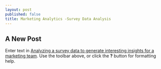 ```yaml
---
layout: post
published: false
title: Marketing Analytics -Survey Data Analysis
---
```

## A New Post

Enter text in [Analyzing a survey data to generate interesting insights for a marketing team](https://github.com/MB4511/Marketing-Analytics-on-Survey-Data-.git). Use the toolbar above, or click the **?** button for formatting help.
